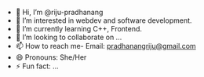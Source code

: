 - 👋 Hi, I’m @riju-pradhanang
- 👀 I’m interested in webdev and software development.
- 🌱 I’m currently learning C++, Frontend.
- 💞️ I’m looking to collaborate on ...
- 📫 How to reach me- Email: pradhanangriju@gmail.com
- 😄 Pronouns: She/Her
- ⚡ Fun fact: ...

<!---
riju-pradhanang/riju-pradhanang is a ✨ special ✨ repository because its `README.md` (this file) appears on your GitHub profile.
You can click the Preview link to take a look at your changes.
--->
